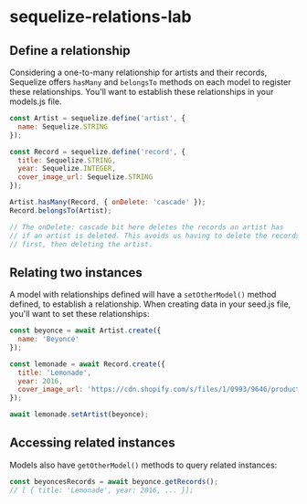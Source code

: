 # sequelize-relations-lab

## Define a relationship

Considering a one-to-many relationship for artists and their records, Sequelize offers `hasMany` and `belongsTo` methods on each model to register these relationships. You'll want to establish these relationships in your models.js file.

```js
const Artist = sequelize.define('artist', {
  name: Sequelize.STRING
});

const Record = sequelize.define('record', {
  title: Sequelize.STRING,
  year: Sequelize.INTEGER,
  cover_image_url: Sequelize.STRING
});

Artist.hasMany(Record, { onDelete: 'cascade' });
Record.belongsTo(Artist);

// The onDelete: cascade bit here deletes the records an artist has
// if an artist is deleted. This avoids us having to delete the records
// first, then deleting the artist.

```

## Relating two instances

A model with relationships defined will have a `setOtherModel()` method defined, to establish a relationship. When creating data in your seed.js file, you'll want to set these relationships:

```js
const beyonce = await Artist.create({
  name: 'Beyoncé'
});

const lemonade = await Record.create({
  title: 'Lemonade',
  year: 2016,
  cover_image_url: 'https://cdn.shopify.com/s/files/1/0993/9646/products/SNY533682CD.jpg',
});

await lemonade.setArtist(beyonce);
```

## Accessing related instances

Models also have `getOtherModel()` methods to query related instances:

```js
const beyoncesRecords = await beyonce.getRecords();
// [ { title: 'Lemonade', year: 2016, ... }];
```
